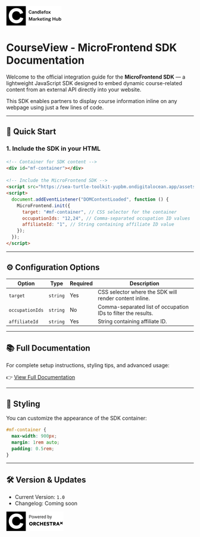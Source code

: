 ![Candlefox Logo](images/candlefox-logo.png)

# CourseView - MicroFrontend SDK Documentation

Welcome to the official integration guide for the **MicroFrontend SDK** — a lightweight JavaScript SDK designed to embed dynamic course-related content from an external API directly into your website.

This SDK enables partners to display course information inline on any webpage using just a few lines of code.

---

## 🚀 Quick Start

### 1. Include the SDK in your HTML

```html
<!-- Container for SDK content -->
<div id="mf-container"></div>

<!-- Include the MicroFrontend SDK -->
<script src="https://sea-turtle-toolkit-yupbm.ondigitalocean.app/assets/sdk/micro-frontend-sdk.js"></script>
<script>
  document.addEventListener("DOMContentLoaded", function () {
    MicroFrontend.init({
      target: "#mf-container", // CSS selector for the container
      occupationIds: "12,24", // Comma-separated occupation ID values
      affiliateId: "1", // String containing affiliate ID value
    });
  });
</script>
```

---

## ⚙️ Configuration Options

| Option          | Type     | Required | Description                                                   |
| --------------- | -------- | -------- | ------------------------------------------------------------- |
| `target`        | `string` | Yes      | CSS selector where the SDK will render content inline.        |
| `occupationIds` | `string` | No       | Comma-separated list of occupation IDs to filter the results. |
| `affiliateId`   | `string` | Yes      | String containing affiliate ID.                               |

---

## 📚 Full Documentation

For complete setup instructions, styling tips, and advanced usage:

👉 [View Full Documentation](./sdk_implementation_guide.md)

---

## 🎨 Styling

You can customize the appearance of the SDK container:

```css
#mf-container {
  max-width: 900px;
  margin: 1rem auto;
  padding: 0.5rem;
}
```

---

## 🛠 Version & Updates

- Current Version: `1.0`
- Changelog: Coming soon

![OrchestraX Logo](images/logo.png)
